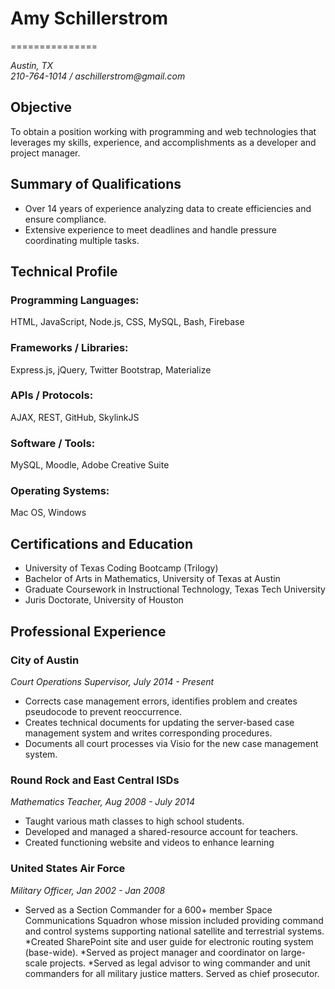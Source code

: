 # Amy Schillerstrom
===============

_Austin, TX_  
_210-764-1014 / aschillerstrom@gmail.com_

Objective
---------

To obtain a position working with programming and web technologies that leverages my skills,
experience, and accomplishments as a developer and project manager.

Summary of Qualifications
-------------------------

* Over 14 years of experience analyzing data to create efficiencies and ensure compliance.
* Extensive experience to meet deadlines and handle pressure coordinating multiple tasks.


Technical Profile
-----------------

### Programming Languages:

HTML, JavaScript, Node.js, CSS, MySQL, Bash, Firebase


### Frameworks / Libraries:

Express.js, jQuery, Twitter Bootstrap, Materialize

### APIs / Protocols:

AJAX, REST, GitHub, SkylinkJS

### Software / Tools:

MySQL, Moodle, Adobe Creative Suite

### Operating Systems:

Mac OS, Windows

Certifications and Education
----------------------------

* University of Texas Coding Bootcamp (Trilogy)
* Bachelor of Arts in Mathematics, University of Texas at Austin
* Graduate Coursework in Instructional Technology, Texas Tech University
* Juris Doctorate, University of Houston

Professional Experience
-----------------------

### City of Austin	

_Court Operations Supervisor, July 2014 - Present_

* Corrects case management errors, identifies problem and creates pseudocode to prevent reoccurrence. 
* Creates technical documents for updating the server-based case management system and writes corresponding procedures. 
* Documents all court processes via Visio for the new case management system.

### Round Rock and East Central ISDs

_Mathematics Teacher, Aug 2008 - July 2014_

* Taught various math classes to high school students.  
* Developed and managed a shared-resource account for teachers.
* Created functioning website and videos to enhance learning

### United States Air Force

_Military Officer, Jan 2002 - Jan 2008_

* Served as a Section Commander for a 600+ member Space Communications Squadron whose mission included providing command and control systems supporting national satellite and terrestrial systems.
*Created SharePoint site and user guide for electronic routing system (base-wide). 
*Served as project manager and coordinator on large-scale projects.
*Served as legal advisor to wing commander and unit commanders for all military justice matters. Served as chief prosecutor.
